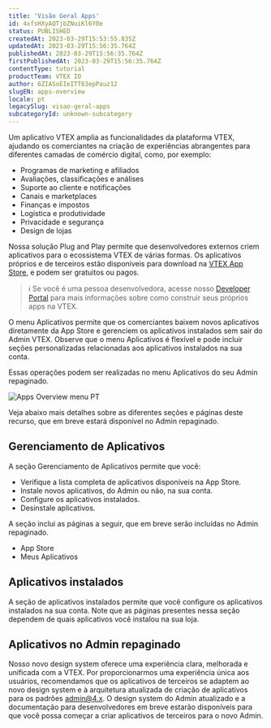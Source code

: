 ```yaml
---
title: 'Visão Geral Apps'
id: 4xfsHXyAQTjbZNuiKl6Y0e
status: PUBLISHED
createdAt: 2023-03-29T15:53:55.835Z
updatedAt: 2023-03-29T15:56:35.764Z
publishedAt: 2023-03-29T15:56:35.764Z
firstPublishedAt: 2023-03-29T15:56:35.764Z
contentType: tutorial
productTeam: VTEX IO
author: 6ZIASoEIeITT63epPauz12
slugEN: apps-overview
locale: pt
legacySlug: visao-geral-apps
subcategoryId: unknown-subcategory
---
```


Um aplicativo VTEX amplia as funcionalidades da plataforma VTEX, ajudando os comerciantes na criação de experiências abrangentes para diferentes camadas de comércio digital, como, por exemplo:

- Programas de marketing e afiliados  
- Avaliações, classificações e análises  
- Suporte ao cliente e notificações  
- Canais e marketplaces  
- Finanças e impostos  
- Logística e produtividade  
- Privacidade e segurança  
- Design de lojas  

Nossa solução Plug and Play permite que desenvolvedores externos criem aplicativos para o ecossistema VTEX de várias formas. Os aplicativos próprios e de terceiros estão disponíveis para download na [VTEX App Store](https://apps.vtex.com/), e podem ser gratuitos ou pagos. 

>ℹ️ Se você é uma pessoa desenvolvedora, acesse nosso <a href = "https://developers.vtex.com">Developer Portal</a> para mais informações sobre como construir seus próprios apps na VTEX.

O menu Aplicativos permite que os comerciantes baixem novos aplicativos diretamente da App Store e gerenciem os aplicativos instalados sem sair do Admin VTEX. Observe que o menu Aplicativos é flexível e pode incluir seções personalizadas relacionadas aos aplicativos instalados na sua conta.

Essas operações podem ser realizadas no menu Aplicativos do seu Admin repaginado.

![Apps Overview menu PT](https://images.ctfassets.net/alneenqid6w5/2Bj2bz36YQcD1Q6cl4Pf44/46e4dce503c39c70978460a967bd34b0/Apps_Overview_menu_PT.jpg)

Veja abaixo mais detalhes sobre as diferentes seções e páginas deste recurso, que em breve estará disponível no Admin repaginado.

## Gerenciamento de Aplicativos
A seção Gerenciamento de Aplicativos permite que você:
- Verifique a lista completa de aplicativos disponíveis na App Store.  
- Instale novos aplicativos, do Admin ou não, na sua conta.  
- Configure os aplicativos instalados.  
- Desinstale aplicativos.  

A seção inclui as páginas a seguir, que em breve serão incluídas no Admin repaginado.

- App Store
- Meus Aplicativos

## Aplicativos instalados
A seção de aplicativos instalados permite que você configure os aplicativos instalados na sua conta. Note que as páginas presentes nessa seção dependem de quais aplicativos você instalou na sua loja.

## Aplicativos no Admin repaginado
Nosso novo design system oferece uma experiência clara, melhorada e unificada com a VTEX. Por proporcionarmos uma experiência única aos usuários, recomendamos que os aplicativos de terceiros se adaptem ao novo design system e à arquitetura atualizada de criação de aplicativos para os padrões admin@4.x. O design system do Admin atualizado e a documentação para desenvolvedores em breve estarão disponíveis para que você possa começar a criar aplicativos de terceiros para o novo Admin.

